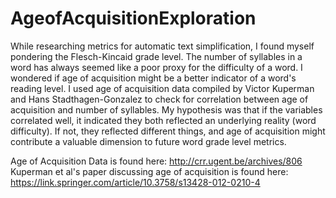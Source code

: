 # AgeofAcquisitionExploration

While researching metrics for automatic text simplification, I found myself pondering the Flesch-Kincaid grade level. 
The number of syllables in a word has always seemed like a poor proxy for the difficulty of a word. I wondered if
age of acquisition might be a better indicator of a word's reading level. I used age of acquisition data compiled by 
Victor Kuperman and Hans Stadthagen-Gonzalez to check for correlation between age of acquisition and number of
syllables. My hypothesis was that if the variables correlated well, it indicated they both reflected an underlying
reality (word difficulty). If not, they reflected different things, and age of acquisition might contribute a 
valuable dimension to future word grade level metrics.

Age of Acquisition Data is found here: http://crr.ugent.be/archives/806
Kuperman et al's paper discussing age of acquisition is found here: https://link.springer.com/article/10.3758/s13428-012-0210-4
